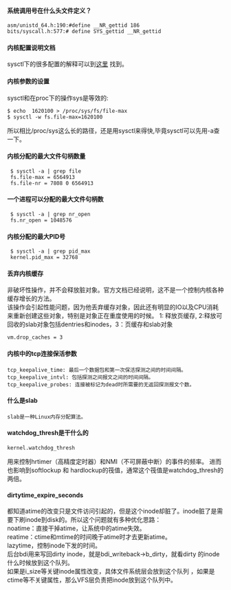 #### 系统调用号在什么头文件定义？
    
    asm/unistd_64.h:190:#define __NR_gettid 186
    bits/syscall.h:577:# define SYS_gettid __NR_gettid  

#### 内核配置说明文档

sysctl下的很多配置的解释可以到[这里](https://www.kernel.org/doc/Documentation/sysctl) 找到。  

#### 内核参数的设置

sysctl和在proc下的操作sys是等效的:

    $ echo  1620100 > /proc/sys/fs/file-max
    $ sysctl -w fs.file-max=1620100

所以相比/proc/sys这么长的路径，还是用sysctl来得快,毕竟sysctl可以先用-a查一下。　

#### 内核分配的最大文件句柄数量
    
     $ sysctl -a | grep file
     fs.file-max = 6564913
     fs.file-nr = 7808 0 6564913

#### 一个进程可以分配的最大文件句柄数
    
     $ sysctl -a | grep nr_open
     fs.nr_open = 1048576

#### 内核分配的最大PID号

     $ sysctl -a | grep pid_max
     kernel.pid_max = 32768

#### 丢弃内核缓存 

非破坏性操作，并不会释放脏对象。官方文档已经说明，这不是一个控制内核各种缓存增长的方法。  
该操作会引起性能问题，因为他丢弃缓存对象，因此还有明显的IO以及CPU消耗来重新创建这些对象，特别是对象正在重度使用的时候。
1: 释放页缓存, 2:释放可回收的slab对象包括dentries和inodes，3：页缓存和slab对象

    vm.drop_caches = 3
    
#### 内核中的tcp连接保活参数

    tcp_keepalive_time: 最后一个数据包和第一次保活探测之间的时间间隔。
    tcp_keepalive_intvl: 包括探测之间报文之间的时间间隔。
    tcp_keepalive_probes: 连接被标记为dead时所需要的无返回探测报文个数。

#### 什么是slab

    slab是一种Linux内存分配算法。

#### watchdog_thresh是干什么的

    kernel.watchdog_thresh

用来控制hrtimer（高精度定时器）和NMI（不可屏蔽中断）的事件的频率。
进而也影响到softlockup 和 hardlockup的筏值，通常这个筏值是watchdog_thresh的两倍。

#### dirtytime_expire_seconds

都知道atime的改变只是文件访问引起的，但是这个inode却脏了。inode脏了是需要下刷inode到disk的。所以这个问题就有多种优化思路：  
noatime：直接干掉atime，让系统中的atime失效。  
reatime：ctime和mtime的时间晚于atime时才去更新atime。  
lazytime，控制inode下发的时间。  
后台bdi用来写回dirty inode，就是bdi_writeback->b_dirty，就看dirty 的inode什么时候放到这个队列。  
如果是i_size等关键inode属性改变，具体文件系统层会放到这个队列 ，如果是ctime等不关键属性，那么VFS层负责把inode放到这个队列中。  
